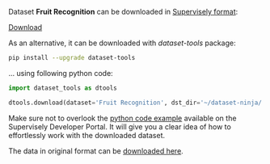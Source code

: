 Dataset **Fruit Recognition** can be downloaded in [Supervisely format](https://developer.supervisely.com/api-references/supervisely-annotation-json-format):

 [Download](https://assets.supervisely.com/remote/eyJsaW5rIjogImZzOi8vYXNzZXRzLzE5NDJfRnJ1aXQgUmVjb2duaXRpb24vZnJ1aXQtcmVjb2duaXRpb24tRGF0YXNldE5pbmphLnRhciIsICJzaWciOiAiaFVFWUk0alp2NjIrY0lHa0hKdy9DeSsxTmFNOVMvVTRMdmpQTzZIS2FnST0ifQ==)

As an alternative, it can be downloaded with *dataset-tools* package:
``` bash
pip install --upgrade dataset-tools
```

... using following python code:
``` python
import dataset_tools as dtools

dtools.download(dataset='Fruit Recognition', dst_dir='~/dataset-ninja/')
```
Make sure not to overlook the [python code example](https://developer.supervisely.com/getting-started/python-sdk-tutorials/iterate-over-a-local-project) available on the Supervisely Developer Portal. It will give you a clear idea of how to effortlessly work with the downloaded dataset.

The data in original format can be [downloaded here](https://zenodo.org/record/1310165/files/Fruit%20-Database.rar?download=1).
